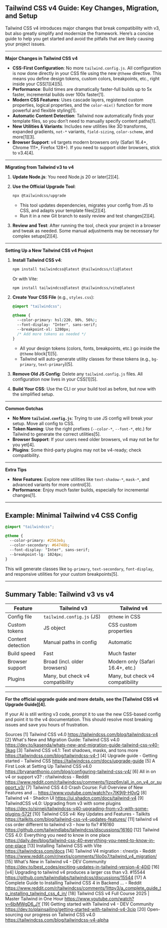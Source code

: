 ## Tailwind CSS v4 Guide: Key Changes, Migration, and Setup

Tailwind CSS v4 introduces major changes that break compatibility with v3, but also greatly simplify and modernize the framework. Here’s a concise guide to help you get started and avoid the pitfalls that are likely causing your project issues.

---

**Major Changes in Tailwind CSS v4**

- **CSS-First Configuration**: No more `tailwind.config.js`. All configuration is now done directly in your CSS file using the new `@theme` directive. This means you define design tokens, custom colors, breakpoints, etc., right inside your CSS[1][4][5].
- **Performance**: Build times are dramatically faster-full builds up to 5x faster, incremental builds over 100x faster[1].
- **Modern CSS Features**: Uses cascade layers, registered custom properties, logical properties, and the `color-mix()` function for more powerful and flexible styling[1].
- **Automatic Content Detection**: Tailwind now automatically finds your template files, so you don’t need to manually specify content paths[1].
- **New Utilities & Variants**: Includes new utilities like 3D transforms, expanded gradients, `not-*` variants, `field-sizing`, `color-scheme`, and more[1][3].
- **Browser Support**: v4 targets modern browsers only (Safari 16.4+, Chrome 111+, Firefox 128+). If you need to support older browsers, stick to v3.4[4].

---

**Migrating from Tailwind v3 to v4**

1. **Update Node.js**: You need Node.js 20 or later[2][4].
2. **Use the Official Upgrade Tool**:
   ```bash
   npx @tailwindcss/upgrade
   ```
   - This tool updates dependencies, migrates your config from JS to CSS, and adapts your template files[2][4].
   - Run it in a new Git branch to easily review and test changes[2][4].

3. **Review and Test**: After running the tool, check your project in a browser and tweak as needed. Some manual adjustments may be necessary for complex setups[2][4].

---

**Setting Up a New Tailwind CSS v4 Project**

1. **Install Tailwind CSS v4**:
   ```bash
   npm install tailwindcss@latest @tailwindcss/cli@latest
   ```
   Or with Vite:
   ```bash
   npm install tailwindcss@latest @tailwindcss/vite@latest
   ```

2. **Create Your CSS File** (e.g., `styles.css`):
   ```css
   @import "tailwindcss";

   @theme {
     --color-primary: hsl(220, 90%, 56%);
     --font-display: "Inter", sans-serif;
     --breakpoint-xl: 1280px;
     /* Add more tokens as needed */
   }
   ```

   - All your design tokens (colors, fonts, breakpoints, etc.) go inside the `@theme` block[1][5].
   - Tailwind will auto-generate utility classes for these tokens (e.g., `bg-primary`, `text-primary`)[5].

3. **Remove Old JS Config**: Delete any `tailwind.config.js` files. All configuration now lives in your CSS[1][5].

4. **Build Your CSS**: Use the CLI or your build tool as before, but now with the simplified setup.

---

**Common Gotchas**

- **No More `tailwind.config.js`**: Trying to use JS config will break your setup. Move all config to CSS.
- **Token Naming**: Use the right prefixes (`--color-*`, `--font-*`, etc.) for Tailwind to generate the correct utilities[5].
- **Browser Support**: If your users need older browsers, v4 may not be for you yet[4].
- **Plugins**: Some third-party plugins may not be v4-ready; check compatibility.

---

**Extra Tips**

- **New Features**: Explore new utilities like `text-shadow-*`, `mask-*`, and advanced variants for more control[3].
- **Performance**: Enjoy much faster builds, especially for incremental changes[1].

---

## Example: Minimal Tailwind v4 CSS Config

```css
@import "tailwindcss";

@theme {
  --color-primary: #2563eb;
  --color-secondary: #64748b;
  --font-display: "Inter", sans-serif;
  --breakpoint-lg: 1024px;
}
```
This will generate classes like `bg-primary`, `text-secondary`, `font-display`, and responsive utilities for your custom breakpoints[5].

---

## Summary Table: Tailwind v3 vs v4

| Feature                | Tailwind v3                     | Tailwind v4                        |
|------------------------|---------------------------------|------------------------------------|
| Config file            | `tailwind.config.js` (JS)       | `@theme` in CSS                    |
| Custom tokens          | JS object                       | CSS custom properties              |
| Content detection      | Manual paths in config          | Automatic                          |
| Build speed            | Fast                            | Much faster                        |
| Browser support        | Broad (incl. older browsers)    | Modern only (Safari 16.4+, etc.)   |
| Plugins                | Many, but check v4 compatibility| Many, but check v4 compatibility   |

---

**For the official upgrade guide and more details, see the [Tailwind CSS v4 Upgrade Guide][4].**

If your AI is still writing v3 code, prompt it to use the new CSS-based config and point it to the v4 documentation. This should resolve most breaking issues and save you hours of frustration.

Sources
[1] Tailwind CSS v4.0 https://tailwindcss.com/blog/tailwindcss-v4
[2] What's New and Migration Guide: Tailwind CSS v4.0 https://dev.to/kasenda/whats-new-and-migration-guide-tailwind-css-v40-3kag
[3] Tailwind CSS v4.1: Text shadows, masks, and tons more https://tailwindcss.com/blog/tailwindcss-v4-1
[4] Upgrade guide - Getting started - Tailwind CSS https://tailwindcss.com/docs/upgrade-guide
[5] A First Look at Setting Up Tailwind CSS v4.0 https://bryananthonio.com/blog/configuring-tailwind-css-v4/
[6] All in on v4 or support v3? : r/tailwindcss - Reddit https://www.reddit.com/r/tailwindcss/comments/1izqz6m/all_in_on_v4_or_support_v3/
[7] Tailwind CSS 4.0 Crash Course: Full Overview of New Features and ... https://www.youtube.com/watch?v=7IK9j9-H0vQ
[8] Tailwind v4 - Shadcn UI https://ui.shadcn.com/docs/tailwind-v4
[9] TailwindCSS v4.0: Upgrading from v3 with some plugins https://dev.to/sirneij/tailwindcss-v40-upgrading-from-v3-with-some-plugins-572f
[10] Tailwind CSS v4: Key Updates and Features - Tailkits https://tailkits.com/blog/tailwind-css-v4-updates-features/
[11] tailwind v4 css order different to tailwind v3 - how to fix? #16160 https://github.com/tailwindlabs/tailwindcss/discussions/16160
[12] Tailwind CSS 4.0: Everything you need to know in one place https://daily.dev/blog/tailwind-css-40-everything-you-need-to-know-in-one-place
[13] Installing Tailwind CSS with Vite https://tailwindcss.com/docs
[14] Tailwind V4 migration : r/nextjs - Reddit https://www.reddit.com/r/nextjs/comments/1ilo0o7/tailwind_v4_migration/
[15] What's New in Tailwind v4 - DEV Community https://dev.to/best_codes/exciting-updates-in-tailwind-version-4-40i0
[16] [v4] Upgrading to tailwind v4 produces a larger css than v3. #15544 https://github.com/tailwindlabs/tailwindcss/discussions/15544
[17] A Complete Guide to Installing Tailwind CSS 4 in Backend ... - Reddit https://www.reddit.com/r/tailwindcss/comments/1ittpy3/a_complete_guide_to_installing_tailwind_css_4_in/
[18] Tailwind CSS v4 Full Course 2025 | Master Tailwind in One Hour https://www.youtube.com/watch?v=6biMWgD6_JY
[19] Getting started with Tailwind v4 - DEV Community https://dev.to/plainsailing/getting-started-with-tailwind-v4-3cip
[20] Open-sourcing our progress on Tailwind CSS v4.0 https://tailwindcss.com/blog/tailwindcss-v4-alpha

